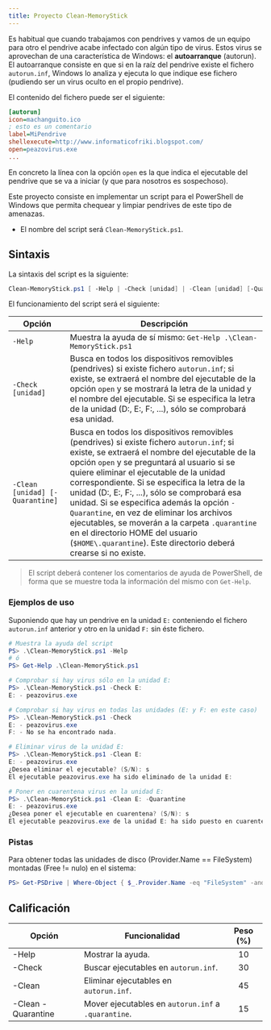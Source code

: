 ```yaml
---
title: Proyecto Clean-MemoryStick
---
```


Es habitual que cuando trabajamos con pendrives y vamos de un equipo para otro el pendrive acabe infectado con algún tipo de virus. Estos virus se aprovechan de una característica de Windows: el **autoarranque** (autorun). El autoarranque consiste en que si en la raíz del pendrive existe el fichero `autorun.inf`, Windows lo analiza y ejecuta lo que indique ese fichero (pudiendo ser un virus oculto en el propio pendrive).

El contenido del fichero puede ser el siguiente:

```ini
[autorun]
icon=machanguito.ico
; esto es un comentario
label=MiPendrive
shellexecute=http://www.informaticofriki.blogspot.com/
open=peazovirus.exe
...
```

En concreto la línea con la opción  `open` es la que indica el ejecutable del pendrive que se va a
iniciar (y que para nosotros es sospechoso).

Este proyecto consiste en implementar un script para el PowerShell de Windows que permita chequear y limpiar pendrives de este tipo de amenazas.

* El nombre del script será `Clean-MemoryStick.ps1`.

## Sintaxis

La sintaxis del script es la siguiente:

```powershell
Clean-MemoryStick.ps1 [ -Help | -Check [unidad] | -Clean [unidad] [-Quarantine] ]
```

El funcionamiento del script será el siguiente:

| Opción                          | Descripción                                                  |
| ------------------------------- | ------------------------------------------------------------ |
| `-Help`                         | Muestra la ayuda de sí mismo: `Get-Help .\Clean-MemoryStick.ps1` |
| `-Check [unidad] `              | Busca en todos los dispositivos removibles (pendrives) si existe fichero `autorun.inf`; si existe, se extraerá el nombre del ejecutable de la opción `open`  y se mostrará la letra de la unidad y el nombre del ejecutable.  Si se especifica la letra de la unidad (D:, E:, F:, ...), sólo se comprobará esa unidad. |
| `-Clean [unidad] [-Quarantine]` | Busca en todos los dispositivos removibles (pendrives) si existe fichero `autorun.inf`; si existe, se extraerá el nombre del ejecutable de la opción `open`  y se preguntará al usuario si se quiere eliminar el ejecutable de la unidad correspondiente.  Si se especifica la letra de la unidad (D:, E:, F:, ...), sólo se comprobará esa unidad. Si se especifica además la opción `-Quarantine`, en vez de eliminar los archivos ejecutables, se moverán a la carpeta `.quarantine` en el directorio HOME del usuario (`$HOME\.quarantine`). Este directorio deberá crearse si no existe. |

> El script deberá contener los comentarios de ayuda de PowerShell, de forma que se muestre toda la información del mismo con `Get-Help`.

### Ejemplos de uso

Suponiendo que hay un pendrive en la unidad `E:` conteniendo el fichero `autorun.inf` anterior y otro en la unidad `F:` sin éste fichero.

```powershell
# Muestra la ayuda del script
PS> .\Clean-MemoryStick.ps1 -Help
# ó
PS> Get-Help .\Clean-MemoryStick.ps1

# Comprobar si hay virus sólo en la unidad E:
PS> .\Clean-MemoryStick.ps1 -Check E:
E: - peazovirus.exe

# Comprobar si hay virus en todas las unidades (E: y F: en este caso)
PS> .\Clean-MemoryStick.ps1 -Check
E: - peazovirus.exe
F: - No se ha encontrado nada.

# Eliminar virus de la unidad E:
PS> .\Clean-MemoryStick.ps1 -Clean E:
E: - peazovirus.exe
¿Desea eliminar el ejecutable? (S/N): s
El ejecutable peazovirus.exe ha sido eliminado de la unidad E:

# Poner en cuarentena virus en la unidad E:
PS> .\Clean-MemoryStick.ps1 -Clean E: -Quarantine
E: - peazovirus.exe
¿Desea poner el ejecutable en cuarentena? (S/N): s
El ejecutable peazovirus.exe de la unidad E: ha sido puesto en cuarentena.
```

### Pistas

Para obtener todas las unidades de disco (Provider.Name == FileSystem) montadas (Free != nulo) en el sistema:

```powershell
PS> Get-PSDrive | Where-Object { $_.Provider.Name -eq "FileSystem" -and $_.Free -ne $null }
```

## Calificación

| Opción             | Funcionalidad                                       | Peso (%) |
| ------------------ | --------------------------------------------------- | :------: |
| -Help              | Mostrar la ayuda.                                   |    10    |
| -Check             | Buscar ejecutables en `autorun.inf`.                |    30    |
| -Clean             | Eliminar ejecutables en `autorun.inf`.              |    45    |
| -Clean -Quarantine | Mover ejecutables en `autorun.inf` a `.quarantine`. |    15    |